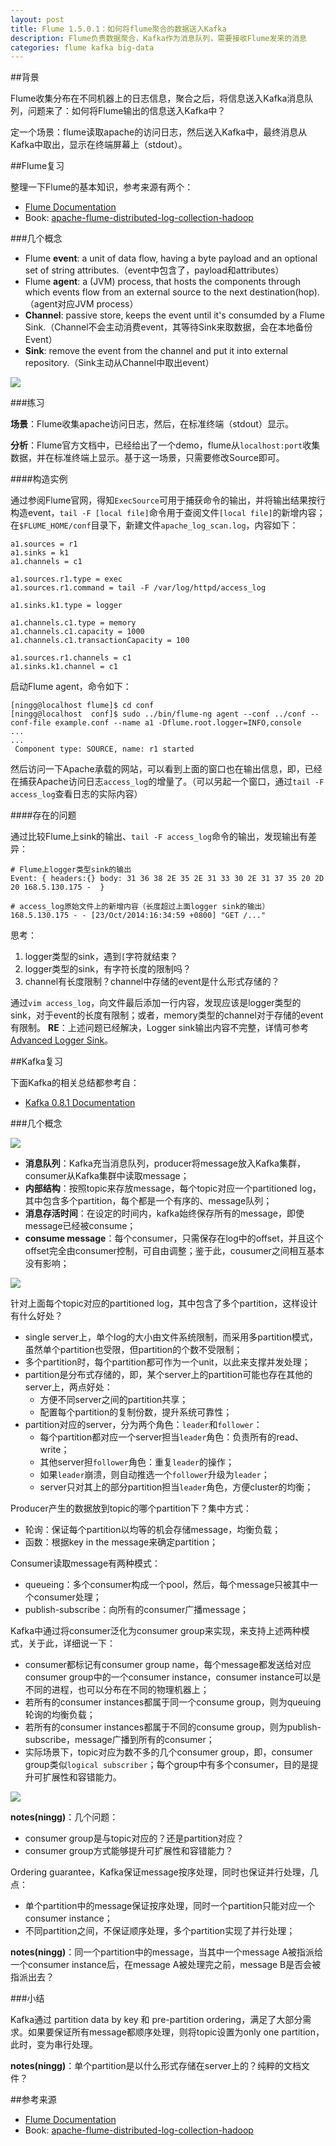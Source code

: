 ```yaml
---
layout: post
title: Flume 1.5.0.1：如何将flume聚合的数据送入Kafka
description: Flume负责数据聚合，Kafka作为消息队列，需要接收Flume发来的消息
categories: flume kafka big-data
---
```


##背景

Flume收集分布在不同机器上的日志信息，聚合之后，将信息送入Kafka消息队列，问题来了：如何将Flume输出的信息送入Kafka中？

定一个场景：flume读取apache的访问日志，然后送入Kafka中，最终消息从Kafka中取出，显示在终端屏幕上（stdout）。


##Flume复习

整理一下Flume的基本知识，参考来源有两个：

* [Flume Documentation][Flume Documentation]
* Book: [apache-flume-distributed-log-collection-hadoop][apache-flume-distributed-log-collection-hadoop]

###几个概念

* Flume **event**: a unit of data flow, having a byte payload and an optional set of string attributes.（event中包含了，payload和attributes）
* Flume **agent**: a (JVM) process, that hosts the components through which events flow from an external source to the next destination(hop).（agent对应JVM process）
* **Channel**:  passive store, keeps the event until it's consumded by a Flume Sink.（Channel不会主动消费event，其等待Sink来取数据，会在本地备份Event）
* **Sink**: remove the event from the channel and put it into external repository.（Sink主动从Channel中取出event）

![](/images/flume-user-guide/UserGuide_image00.png) 


###练习

**场景**：Flume收集apache访问日志，然后，在标准终端（stdout）显示。

**分析**：Flume官方文档中，已经给出了一个demo，flume从`localhost:port`收集数据，并在标准终端上显示。基于这一场景，只需要修改Source即可。

####构造实例

通过参阅Flume官网，得知`ExecSource`可用于捕获命令的输出，并将输出结果按行构造event，`tail -F [local file]`命令用于查阅文件`[local file]`的新增内容；在`$FLUME_HOME/conf`目录下，新建文件`apache_log_scan.log`，内容如下：

	a1.sources = r1
	a1.sinks = k1
	a1.channels = c1

	a1.sources.r1.type = exec
	a1.sources.r1.command = tail -F /var/log/httpd/access_log

	a1.sinks.k1.type = logger

	a1.channels.c1.type = memory
	a1.channels.c1.capacity = 1000
	a1.channels.c1.transactionCapacity = 100

	a1.sources.r1.channels = c1
	a1.sinks.k1.channel = c1

启动Flume agent，命令如下：
	
	[ningg@localhost flume]$ cd conf
	[ningg@localhost  conf]$ sudo ../bin/flume-ng agent --conf ../conf --conf-file example.conf --name a1 -Dflume.root.logger=INFO,console
	...
	...
	 Component type: SOURCE, name: r1 started

然后访问一下Apache承载的网站，可以看到上面的窗口也在输出信息，即，已经在捕获Apache访问日志`access_log`的增量了。（可以另起一个窗口，通过`tail -F access_log`查看日志的实际内容）

####存在的问题

通过比较Flume上sink的输出、`tail -F access_log`命令的输出，发现输出有差异：
	
	# Flume上logger类型sink的输出
	Event: { headers:{} body: 31 36 38 2E 35 2E 31 33 30 2E 31 37 35 20 2D 20 168.5.130.175 -  }

	# access_log原始文件上的新增内容（长度超过上面logger sink的输出）
	168.5.130.175 - - [23/Oct/2014:16:34:59 +0800] "GET /..."

思考：

1. logger类型的sink，遇到`[`字符就结束？
2. logger类型的sink，有字符长度的限制吗？
3. channel有长度限制？channel中存储的event是什么形式存储的？

通过`vim access_log`，向文件最后添加一行内容，发现应该是logger类型的sink，对于event的长度有限制；或者，memory类型的channel对于存储的event有限制。
**RE**：上述问题已经解决，Logger sink输出内容不完整，详情可参考[Advanced Logger Sink](/flume-advance-logger-sink)。

##Kafka复习

下面Kafka的相关总结都参考自：

* [Kafka 0.8.1 Documentation][Kafka 0.8.1 Documentation]

###几个概念

![](/images/kafka-documentation/producer_consumer.png)

* **消息队列**：Kafka充当消息队列，producer将message放入Kafka集群，consumer从Kafka集群中读取message；
* **内部结构**：按照topic来存放message，每个topic对应一个partitioned log，其中包含多个partition，每个都是一个有序的、message队列；
* **消息存活时间**：在设定的时间内，kafka始终保存所有的message，即使message已经被consume；
* **consume message**：每个consumer，只需保存在log中的offset，并且这个offset完全由consumer控制，可自由调整；鉴于此，cousumer之间相互基本没有影响；

![](/images/kafka-documentation/log_anatomy.png)

针对上面每个topic对应的partitioned log，其中包含了多个partition，这样设计有什么好处？

* single server上，单个log的大小由文件系统限制，而采用多partition模式，虽然单个partition也受限，但partition的个数不受限制；
* 多个partition时，每个partition都可作为一个unit，以此来支撑并发处理；
* partition是分布式存储的，即，某个server上的partition可能也存在其他的server上，两点好处：
	* 方便不同server之间的partition共享；
	* 配置每个partition的复制份数，提升系统可靠性；
* partition对应的server，分为两个角色：`leader`和`follower`：
	* 每个partition都对应一个server担当`leader`角色：负责所有的read、write；
	* 其他server担`follower`角色：重复`leader`的操作；
	* 如果`leader`崩溃，则自动推选一个`follower`升级为`leader`；
	* server只对其上的部分partition担当`leader`角色，方便cluster的均衡；

Producer产生的数据放到topic的哪个partition下？集中方式：

* 轮询：保证每个partition以均等的机会存储message，均衡负载；
* 函数：根据key in the message来确定partition；

Consumer读取message有两种模式：

* queueing：多个consumer构成一个pool，然后，每个message只被其中一个consumer处理；
* publish-subscribe：向所有的consumer广播message；

Kafka中通过将consumer泛化为consumer group来实现，来支持上述两种模式，关于此，详细说一下：

* consumer都标记有consumer group name，每个message都发送给对应consumer group中的一个consumer instance，consumer instance可以是不同的进程，也可以分布在不同的物理机器上；
* 若所有的consumer instances都属于同一个consume group，则为queuing轮询的均衡负载；
* 若所有的consumer instances都属于不同的consume group，则为publish-subscribe，message广播到所有的consumer；
* 实际场景下，topic对应为数不多的几个consumer group，即，consumer group类似`logical subscriber`；每个group中有多个consumer，目的是提升可扩展性和容错能力。


![](/images/kafka-documentation/consumer-groups.png)


**notes(ningg)**：几个问题：

* consumer group是与topic对应的？还是partition对应？
* consumer group方式能够提升可扩展性和容错能力？

Ordering guarantee，Kafka保证message按序处理，同时也保证并行处理，几点：

* 单个partition中的message保证按序处理，同时一个partition只能对应一个consumer instance；
* 不同partition之间，不保证顺序处理，多个partition实现了并行处理；

**notes(ningg)**：同一个partition中的message，当其中一个message A被指派给一个consumer instance后，在message A被处理完之前，message B是否会被指派出去？

###小结

Kafka通过 partition data by key 和 pre-partition ordering，满足了大部分需求。如果要保证所有message都顺序处理，则将topic设置为only one partition，此时，变为串行处理。















	
	
**notes(ningg)**：单个partition是以什么形式存储在server上的？纯粹的文档文件？

##参考来源

* [Flume Documentation][Flume Documentation]
* Book: [apache-flume-distributed-log-collection-hadoop][apache-flume-distributed-log-collection-hadoop]









[Flume Documentation]:	http://flume.apache.org/documentation.html
[apache-flume-distributed-log-collection-hadoop]:	http://files.hii-tech.com/Book/Hadoop/PacktPub.Apache.Flume.Distributed.Log.Collection.for.Hadoop.Jul.2013.pdf
[Kafka 0.8.1 Documentation]:		http://kafka.apache.org/documentation.html

